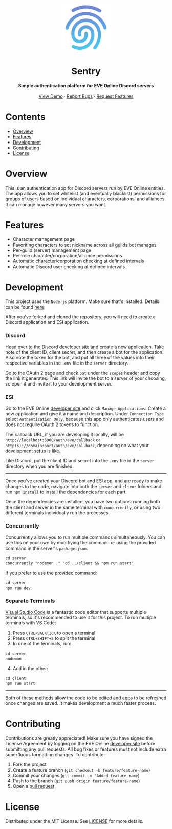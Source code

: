 <div align="center">
  <img src="https://raw.githubusercontent.com/aimsucks/sentry/master/assets/logo-github-color.png" width="150" height="auto" />
</div>

<h1 align="center">Sentry</h1>
<p align="center">
  <b>Simple authentication platform for EVE Online Discord servers</b></br></br>
  <a href="https://sentry.aimsucks.space/">View Demo</a> · <a href="https://github.com/Aimsucks/sentry/issues/new/choose">Report Bugs</a> · <a href="https://github.com/Aimsucks/sentry/issues/new/choose"> Request Features</a>
</p>

# Contents

* [Overview](#Overview)
* [Features](#Features)
* [Development](#Development)
* [Contributing](#Contributing)
* [License](#License)

# Overview

This is an authentication app for Discord servers run by EVE Online entities. The app allows you to set whitelist (and eventually blacklist) permissions for groups of users based on individual characters, corporations, and alliances. It can manage however many servers you want.

# Features

* Character management page
* Favoriting characters to set nickname across all guilds bot manages
* Per-guild (server) management page
* Per-role character/corporation/alliance permissions
* Automatic character/corporation checking at defined intervals
* Automatic Discord user checking at defined intervals

# Development

This project uses the `Node.js` platform. Make sure that's installed. Details can be found [here](https://nodejs.org/en/). 

After you've forked and cloned the repository, you will need to create a Discord application and ESI application.

### Discord

Head over to the Discord [developer site](https://discord.com/developers/applications) and create a new application. Take note of the client ID, client secret, and then create a bot for the application. Also note the token for the bot, and put all three of the values into their respective variables in the `.env` file in the `server` directory.

Go to the OAuth 2 page and check `bot` under the `scopes` header and copy the link it generates. This link will invite the bot to a server of your choosing, so open it and invite it to your development server.

### ESI

Go to the EVE Online [developer site](https://developers.eveonline.com/) and click `Manage Applications`. Create a new application and give it a name and description. Under `Connection Type` select `Authentication Only`, because this app only authenticates users and does not require OAuth 2 tokens to function.

The callback URL, if you are developing it locally, will be `http://localhost:5000/auth/eve/callback` or `http(s)://domain:port/auth/eve/callback`, depending on what your development setup is like. 

Like Discord, put the client ID and secret into the `.env` file in the `server` directory when you are finished.

---

Once you've created your Discord bot and ESI app, and are ready to make changes to the code, navigate into both the `server` and `client` folders and run `npm install` to install the dependencies for each part.

Once the dependencies are installed, you have two options: running both the client and server in the same terminal with `concurrently`, or using two different terminals individually run the processes. 

### Concurrently

Concurrently allows you to run multiple commands simultaneously. You can use this on your own by modifiying the command or using the provided command in the server's `package.json`. 

```commandline
cd server
concurrently "nodemon ." "cd ../client && npm run start"
```

If you prefer to use the provided command:

```commandline
cd server
npm run dev
```

### Separate Terminals

[Visual Studio Code](https://code.visualstudio.com/) is a fantastic code editor that supports multiple terminals, so it's recommended to use it for this project. To run multiple terminals with VS Code:

1. Press `CTRL+BACKTICK` to open a terminal
2. Press `CTRL+SHIFT+5` to split the terminal
3. In one of the terminals, run:

```commandline
cd server
nodemon .
```
4. And in the other:

```commandline
cd client
npm run start
```

---

Both of these methods allow the code to be edited and apps to be refreshed once changes are saved. It makes development a much faster process.

# Contributing

Contributions are greatly appreciated! Make sure you have signed the License Agreement by logging on the EVE Online [developer site](https://developers.eveonline.com) before submitting any pull requests. All bug fixes or features must not include extra superfluous formatting changes. To contribute:

1. Fork the project
2. Create a feature branch (`git checkout -b feature/feature-name`)
3. Commit your changes (`git commit -m 'Added feature-name`)
4. Push to the branch (`git push origin feature/feature-name`)
5. Open a [pull request](https://github.com/Aimsucks/sentry/compare)

# License

Distributed under the MIT License. See [LICENSE](https://github.com/Aimsucks/sentry/blob/master/LICENSE) for more details.
